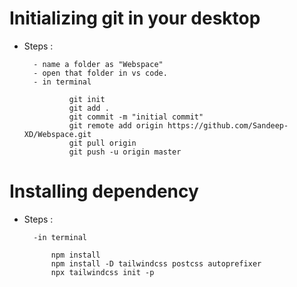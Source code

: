 # Initializing git in your desktop
- Steps :

        - name a folder as "Webspace"
        - open that folder in vs code.
        - in terminal 
                
                git init
                git add .
                git commit -m "initial commit"
                git remote add origin https://github.com/Sandeep-XD/Webspace.git
                git pull origin 
                git push -u origin master

# Installing dependency

- Steps :   

        -in terminal
            
            npm install
            npm install -D tailwindcss postcss autoprefixer
            npx tailwindcss init -p

